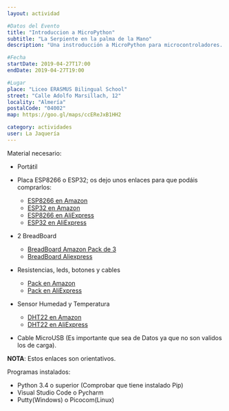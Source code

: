 ```yaml
---
layout: actividad

#Datos del Evento
title: "Introduccion a MicroPython"
subtitle: "La Serpiente en la palma de la Mano"
description: "Una instroducción a MicroPython para microcontroladores. Que nos permitirá poder programar en el lenguaje de programación Python en un dispositivo que cabe en nuestra mano y que permite conectar cualquier dispositivo a Internet."

#Fecha
startDate: 2019-04-27T17:00
endDate: 2019-04-27T19:00

#Lugar
place: "Liceo ERASMUS Bilingual School"
street: "Calle Adolfo Marsillach, 12"
locality: "Almería"
postalCode: "04002"
map: https://goo.gl/maps/ccEReJxB1HH2

category: actividades
user: La Jaquería
---
```


Material necesario:
- Portátil
- Placa ESP8266 o ESP32; os dejo unos enlaces para que podáis comprarlos:

    * [ESP8266 en Amazon](https://amzn.to/2U1RHDS)
    * [ESP32 en Amazon](https://amzn.to/2VwGZ9W) 
    * [ESP8266 en AliExpress](https://aliexpi.com/1bqq)
    * [ESP32 en AliExpress](https://aliexpi.com/6qrc)


- 2 BreadBoard
    * [BreadBoard Amazon Pack de 3](https://amzn.to/2KmmQT6)
    * [BreadBoard Aliexpress](https://aliexpi.com/5w1E) 

- Resistencias, leds, botones y cables
    * [Pack en Amazon](https://amzn.to/2VCJaJm)
    * [Pack en AliExpress](https://aliexpi.com/9ABe)

- Sensor Humedad y Temperatura
    * [DHT22 en Amazon](https://amzn.to/2VAqSIG)
    * [DHT22 en AliExpress](https://aliexpi.com/f7Sp)


- Cable MicroUSB (Es importante que sea de Datos ya que no son validos los de carga).

**NOTA**: Estos enlaces son orientativos.


Programas instalados:
- Python 3.4 o superior (Comprobar que tiene instalado Pip)
- Visual Studio Code o Pycharm
- Putty(Windows) o Picocom(Linux)




